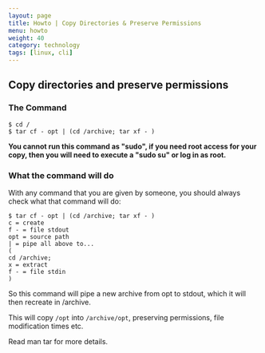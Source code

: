 ```yaml
---
layout: page
title: Howto | Copy Directories & Preserve Permissions
menu: howto
weight: 40
category: technology
tags: [linux, cli]
---
```


## Copy directories and preserve permissions

### The Command

    $ cd /
    $ tar cf - opt | (cd /archive; tar xf - )

**You cannot run this command as "sudo", if you need root access for your copy, then you will need to execute a "sudo su" or log in as root.**

### What the command will do

With any command that you are given by someone, you should always check what that command will do:

    $ tar cf - opt | (cd /archive; tar xf - )
    c = create
    f - = file stdout
    opt = source path
    | = pipe all above to...
    (
    cd /archive;
    x = extract
    f - = file stdin
    )

So this command will pipe a new archive from opt to stdout, which it will then recreate in /archive.

This  will copy `/opt` into `/archive/opt`, preserving permissions, file modification times etc.

Read man tar for more details.
